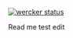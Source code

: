 [![wercker status](https://app.wercker.com/status/d444fad3bd3d9aef0e74640e65b14ab7/m "wercker status")](https://app.wercker.com/project/bykey/d444fad3bd3d9aef0e74640e65b14ab7)

Read me test edit
